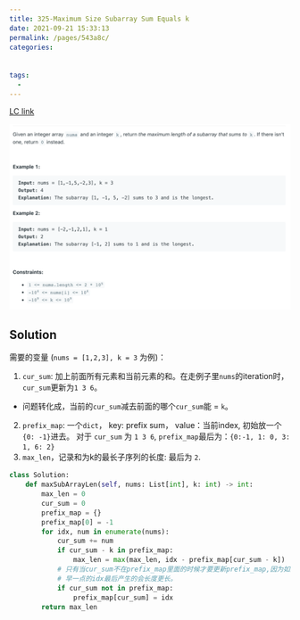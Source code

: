 ```yaml
---
title: 325-Maximum Size Subarray Sum Equals k
date: 2021-09-21 15:33:13
permalink: /pages/543a8c/
categories:
  

tags:
  - 
---
```

[LC link](https://leetcode.com/problems/maximum-size-subarray-sum-equals-k/)

![](https://raw.githubusercontent.com/emmableu/image/master/325-0.png)

## Solution
需要的变量 (`nums = [1,2,3], k = 3` 为例)：
1. `cur_sum`: 加上前面所有元素和当前元素的和。在走例子里`nums`的iteration时，`cur_sum`更新为`1 3 6`。
  - 问题转化成，当前的`cur_sum`减去前面的哪个`cur_sum`能 = `k`。
2. `prefix_map`: 一个`dict`， key: prefix sum， value：当前index, 初始放一个`{0: -1}`进去。 对于 `cur_sum` 为 `1 3 6`, `prefix_map`最后为：`{0:-1, 1: 0, 3: 1, 6: 2}`
3. `max_len`，记录和为k的最长子序列的长度: 最后为 `2`.
```python
class Solution:
    def maxSubArrayLen(self, nums: List[int], k: int) -> int:
        max_len = 0
        cur_sum = 0
        prefix_map = {}
        prefix_map[0] = -1
        for idx, num in enumerate(nums):
            cur_sum += num
            if cur_sum - k in prefix_map:
                max_len = max(max_len, idx - prefix_map[cur_sum - k])
            # 只有当cur_sum不在prefix_map里面的时候才要更新prefix_map,因为如果有的话，
            # 早一点的idx最后产生的会长度更长。
            if cur_sum not in prefix_map:
                prefix_map[cur_sum] = idx
        return max_len
```
